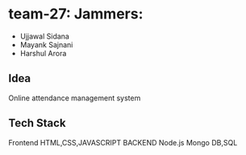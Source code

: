 # team-27: Jammers: 
 - Ujjawal Sidana 
 - Mayank Sajnani
 - Harshul Arora
## Idea
Online attendance management system
## Tech Stack
Frontend
HTML,CSS,JAVASCRIPT
BACKEND
Node.js Mongo DB,SQL


